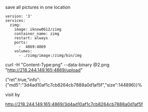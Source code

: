 save all pictures in one location

```
version: '3'
services:
  zimg:
    image: iknow0612/zimg
    container_name: zimg
    restart: always
    ports:
      -  4869:4869
    volumes:
      - ./zimg/image:/zimg/bin/img
```



curl -H "Content-Type:png" --data-binary @2.png "http://218.244.149.165:4869/upload"

{"ret":true,"info":{"md5":"3d4ad10af1c7cb8264cb7888a0d1af5f","size":144896}}%


visit  by

http://218.244.149.165:4869/3d4ad10af1c7cb8264cb7888a0d1af5f
